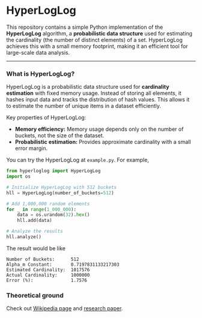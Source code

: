 # HyperLogLog

This repository contains a simple Python implementation of the **HyperLogLog** algorithm, a **probabilistic data structure** used for estimating the cardinality (the number of distinct elements) of a set. HyperLogLog achieves this with a small memory footprint, making it an efficient tool for large-scale data analysis.

---

### What is HyperLogLog?
HyperLogLog is a probabilistic data structure used for **cardinality estimation** with fixed memory usage. Instead of storing all elements, it hashes input data and tracks the distribution of hash values. This allows it to estimate the number of unique items in a dataset efficiently.

Key properties of HyperLogLog:
- **Memory efficiency:** Memory usage depends only on the number of buckets, not the size of the dataset.
- **Probabilistic estimation:** Provides approximate cardinality with a small error margin.

You can try the HyperLogLog at `example.py`. For example,
```py
from hyperloglog import HyperLogLog
import os

# Initialize HyperLogLog with 512 buckets
hll = HyperLogLog(number_of_buckets=512)

# Add 1,000,000 random elements
for _ in range(1_000_000):
    data = os.urandom(32).hex()
    hll.add(data)

# Analyze the results
hll.analyze()
```
The result would be like
```
Number of Buckets:      512
Alpha_m Constant:       0.7197831133217303
Estimated Cardinality:  1017576
Actual Cardinality:     1000000
Error (%):              1.7576
```

### Theoretical ground
Check out [Wikipedia page](https://en.wikipedia.org/wiki/HyperLogLog) and [research paper](https://algo.inria.fr/flajolet/Publications/FlFuGaMe07.pdf).